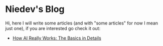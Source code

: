 # Niedev's Blog

Hi, here I will write some articles (and with "some articles" for now I mean just one), if you are interested go check it out:

- [How AI Really Works: The Basics in Details](https://github.com/niedev/Blog/blob/main/Articles/How_neural_networks_work.md)
